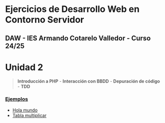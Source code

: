 # Ejercicios de Desarrollo Web en Contorno Servidor
## DAW - IES Armando Cotarelo Valledor - Curso 24/25
# Unidad 2
 > **Introducción a PHP** - **Interacción con BBDD** - **Depuración de código** - **TDD**
 
### [Ejemplos](UD2/ejemplos)
* [Hola mundo](UD2/ejemplos/hola_mundo.php)
* [Tabla multiplicar](UD2/ejemplos/tabla_multiplicar.php.php)